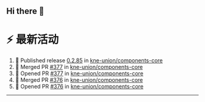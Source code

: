 ## Hi there 👋

<!--

**Here are some ideas to get you started:**

🙋‍♀️ A short introduction - what is your organization all about?
🌈 Contribution guidelines - how can the community get involved?
👩‍💻 Useful resources - where can the community find your docs? Is there anything else the community should know?
🍿 Fun facts - what does your team eat for breakfast?
🧙 Remember, you can do mighty things with the power of [Markdown](https://docs.github.com/github/writing-on-github/getting-started-with-writing-and-formatting-on-github/basic-writing-and-formatting-syntax)
-->


# ⚡ 最新活动

<!--START_SECTION:activity-->
1. 🚀 Published release [0.2.85](https://github.com/kne-union/components-core/releases/tag/0.2.85) in [kne-union/components-core](https://github.com/kne-union/components-core)
2. 🎉 Merged PR [#377](https://github.com/kne-union/components-core/pull/377) in [kne-union/components-core](https://github.com/kne-union/components-core)
3. 💪 Opened PR [#377](https://github.com/kne-union/components-core/pull/377) in [kne-union/components-core](https://github.com/kne-union/components-core)
4. 🎉 Merged PR [#376](https://github.com/kne-union/components-core/pull/376) in [kne-union/components-core](https://github.com/kne-union/components-core)
5. 💪 Opened PR [#376](https://github.com/kne-union/components-core/pull/376) in [kne-union/components-core](https://github.com/kne-union/components-core)
<!--END_SECTION:activity-->

---
